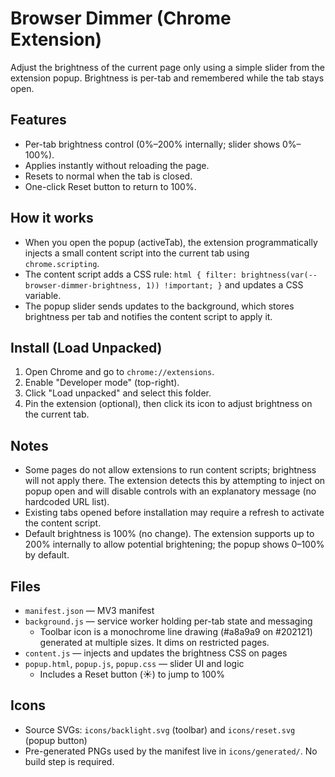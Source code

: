 # Browser Dimmer (Chrome Extension)

Adjust the brightness of the current page only using a simple slider from the extension popup. Brightness is per-tab and remembered while the tab stays open.

## Features
- Per-tab brightness control (0%–200% internally; slider shows 0%–100%).
- Applies instantly without reloading the page.
- Resets to normal when the tab is closed.
 - One-click Reset button to return to 100%.

## How it works
- When you open the popup (activeTab), the extension programmatically injects a small content script into the current tab using `chrome.scripting`.
- The content script adds a CSS rule: `html { filter: brightness(var(--browser-dimmer-brightness, 1)) !important; }` and updates a CSS variable.
- The popup slider sends updates to the background, which stores brightness per tab and notifies the content script to apply it.

## Install (Load Unpacked)
1. Open Chrome and go to `chrome://extensions`.
2. Enable "Developer mode" (top-right).
3. Click "Load unpacked" and select this folder.
4. Pin the extension (optional), then click its icon to adjust brightness on the current tab.

## Notes
- Some pages do not allow extensions to run content scripts; brightness will not apply there. The extension detects this by attempting to inject on popup open and will disable controls with an explanatory message (no hardcoded URL list).
- Existing tabs opened before installation may require a refresh to activate the content script.
- Default brightness is 100% (no change). The extension supports up to 200% internally to allow potential brightening; the popup shows 0–100% by default.

## Files
- `manifest.json` — MV3 manifest
- `background.js` — service worker holding per-tab state and messaging
  - Toolbar icon is a monochrome line drawing (#a8a9a9 on #202121) generated at multiple sizes. It dims on restricted pages.
- `content.js` — injects and updates the brightness CSS on pages
- `popup.html`, `popup.js`, `popup.css` — slider UI and logic
  - Includes a Reset button (☀️) to jump to 100%

## Icons
- Source SVGs: `icons/backlight.svg` (toolbar) and `icons/reset.svg` (popup button)
- Pre-generated PNGs used by the manifest live in `icons/generated/`.
  No build step is required.
